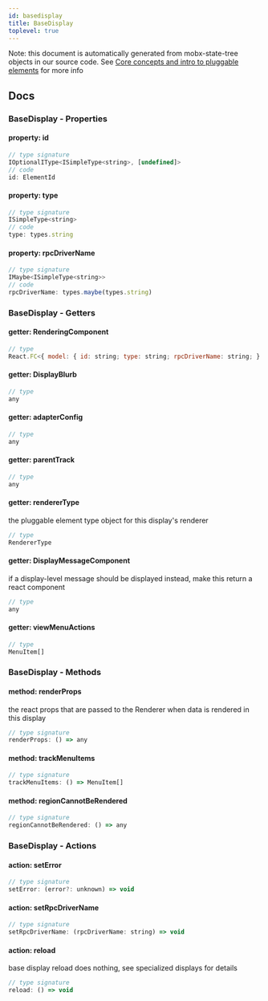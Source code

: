 ```yaml
---
id: basedisplay
title: BaseDisplay
toplevel: true
---
```


Note: this document is automatically generated from mobx-state-tree objects in
our source code. See [Core concepts and intro to pluggable
elements](/docs/developer_guide/) for more info

## Docs

### BaseDisplay - Properties

#### property: id

```js
// type signature
IOptionalIType<ISimpleType<string>, [undefined]>
// code
id: ElementId
```

#### property: type

```js
// type signature
ISimpleType<string>
// code
type: types.string
```

#### property: rpcDriverName

```js
// type signature
IMaybe<ISimpleType<string>>
// code
rpcDriverName: types.maybe(types.string)
```

### BaseDisplay - Getters

#### getter: RenderingComponent

```js
// type
React.FC<{ model: { id: string; type: string; rpcDriverName: string; } & NonEmptyObject & { rendererTypeName: string; error: unknown; } & IStateTreeNode<IModelType<{ id: IOptionalIType<ISimpleType<string>, [...]>; type: ISimpleType<...>; rpcDriverName: IMaybe<...>; }, { ...; }, _NotCustomized, _NotCustomized>>; onHo...
```

#### getter: DisplayBlurb

```js
// type
any
```

#### getter: adapterConfig

```js
// type
any
```

#### getter: parentTrack

```js
// type
any
```

#### getter: rendererType

the pluggable element type object for this display's
renderer

```js
// type
RendererType
```

#### getter: DisplayMessageComponent

if a display-level message should be displayed instead,
make this return a react component

```js
// type
any
```

#### getter: viewMenuActions

```js
// type
MenuItem[]
```

### BaseDisplay - Methods

#### method: renderProps

the react props that are passed to the Renderer when data
is rendered in this display

```js
// type signature
renderProps: () => any
```

#### method: trackMenuItems

```js
// type signature
trackMenuItems: () => MenuItem[]
```

#### method: regionCannotBeRendered

```js
// type signature
regionCannotBeRendered: () => any
```

### BaseDisplay - Actions

#### action: setError

```js
// type signature
setError: (error?: unknown) => void
```

#### action: setRpcDriverName

```js
// type signature
setRpcDriverName: (rpcDriverName: string) => void
```

#### action: reload

base display reload does nothing, see specialized displays for details

```js
// type signature
reload: () => void
```

